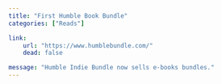 ```yaml
---
title: "First Humble Book Bundle"
categories: ["Reads"]

link:
    url: "https://www.humblebundle.com/"
    dead: false

message: "Humble Indie Bundle now sells e-books bundles."
---
```

